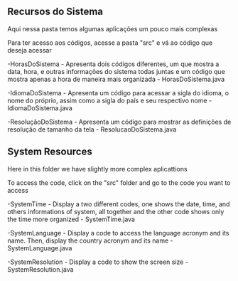## Recursos do Sistema

Aqui nessa pasta temos algumas aplicações um pouco mais complexas

Para ter acesso aos códigos, acesse a pasta "src" e vá ao código que deseja acessar

-HorasDoSistema - Apresenta dois códigos diferentes, um que mostra a data, hora, e outras informações do sistema todas juntas e um código que mostra apenas a hora de maneira mais organizada - HorasDoSistema.java

-IdiomaDoSistema - Apresenta um código para acessar a sigla do idioma, o nome do próprio, assim como a sigla do país e seu respectivo nome - IdiomaDoSistema.java

-ResoluçãoDoSistema - Apresenta um código para mostrar as definições de resolução de tamanho da tela - ResolucaoDoSistema.java

## System Resources

Here in this folder we have slightly more complex aplicattions

To access the code, click on the "src" folder and go to the code you want to access

-SystemTime - Display a two different codes, one shows the date, time, and others informations of system, all together and the other code shows only the time more organized - SystemTime.java

-SystemLanguage - Display a code to access the language acronym and its name. Then, display the country acronym and its name - SystemLanguage.java

-SystemResolution - Display a code to show the screen size - SystemResolution.java